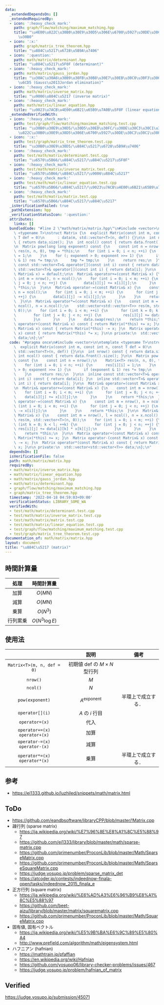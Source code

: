 ```yaml
---
data:
  _extendedDependsOn: []
  _extendedRequiredBy:
  - icon: ':heavy_check_mark:'
    path: graph/flow/matching/maximum_matching.hpp
    title: "\u4E00\u822C\u30B0\u30E9\u30D5\u306E\u6700\u5927\u30DE\u30C3\u30C1\u30F3\
      \u30B0"
  - icon: ':x:'
    path: graph/matrix_tree_theorem.hpp
    title: "\u884C\u5217\u6728\u5B9A\u7406"
  - icon: ':question:'
    path: math/matrix/determinant.hpp
    title: "\u884C\u5217\u5F0F (determinant)"
  - icon: ':heavy_check_mark:'
    path: math/matrix/gauss_jordan.hpp
    title: "\u30AC\u30A6\u30B9\u30FB\u30B8\u30E7\u30EB\u30C0\u30F3\u306E\u6D88\u53BB\
      \u6CD5 (Gauss\u2013Jordan elimination)"
  - icon: ':heavy_check_mark:'
    path: math/matrix/inverse_matrix.hpp
    title: "\u9006\u884C\u5217 (inverse matrix)"
  - icon: ':heavy_check_mark:'
    path: math/matrix/linear_equation.hpp
    title: "\u9023\u7ACB\u4E00\u6B21\u65B9\u7A0B\u5F0F (linear equation)"
  _extendedVerifiedWith:
  - icon: ':heavy_check_mark:'
    path: test/graph/flow/matching/maximum_matching.test.cpp
    title: "\u30B0\u30E9\u30D5/\u30D5\u30ED\u30FC/\u30DE\u30C3\u30C1\u30F3\u30B0/\u4E00\
      \u822C\u30B0\u30E9\u30D5\u306E\u6700\u5927\u30DE\u30C3\u30C1\u30F3\u30B0"
  - icon: ':x:'
    path: test/graph/matrix_tree_theorem.test.cpp
    title: "\u30B0\u30E9\u30D5/\u884C\u5217\u6728\u5B9A\u7406"
  - icon: ':heavy_check_mark:'
    path: test/math/matrix/determinant.test.cpp
    title: "\u6570\u5B66/\u884C\u5217/\u884C\u5217\u5F0F"
  - icon: ':heavy_check_mark:'
    path: test/math/matrix/inverse_matrix.test.cpp
    title: "\u6570\u5B66/\u884C\u5217/\u9006\u884C\u5217"
  - icon: ':heavy_check_mark:'
    path: test/math/matrix/linear_equation.test.cpp
    title: "\u6570\u5B66/\u884C\u5217/\u9023\u7ACB\u4E00\u6B21\u65B9\u7A0B\u5F0F"
  - icon: ':heavy_check_mark:'
    path: test/math/matrix/matrix.test.cpp
    title: "\u6570\u5B66/\u884C\u5217/\u884C\u5217"
  _isVerificationFailed: true
  _pathExtension: hpp
  _verificationStatusIcon: ':question:'
  attributes:
    links: []
  bundledCode: "#line 2 \"math/matrix/matrix.hpp\"\n#include <vector>\n\ntemplate\
    \ <typename T>\nstruct Matrix {\n  explicit Matrix(const int m, const int n, const\
    \ T def = 0)\n      : data(m, std::vector<T>(n, def)) {}\n\n  int nrow() const\
    \ { return data.size(); }\n  int ncol() const { return data.front().size(); }\n\
    \n  Matrix pow(long long exponent) const {\n    const int n = nrow();\n    Matrix<T>\
    \ res(n, n, 0), tmp = *this;\n    for (int i = 0; i < n; ++i) {\n      res[i][i]\
    \ = 1;\n    }\n    for (; exponent > 0; exponent >>= 1) {\n      if (exponent\
    \ & 1) res *= tmp;\n      tmp *= tmp;\n    }\n    return res;\n  }\n\n  inline\
    \ const std::vector<T>& operator[](const int i) const { return data[i]; }\n  inline\
    \ std::vector<T>& operator[](const int i) { return data[i]; }\n\n  Matrix& operator=(const\
    \ Matrix& x) = default;\n\n  Matrix& operator+=(const Matrix& x) {\n    const\
    \ int m = nrow(), n = ncol();\n    for (int i = 0; i < m; ++i) {\n      for (int\
    \ j = 0; j < n; ++j) {\n        data[i][j] += x[i][j];\n      }\n    }\n    return\
    \ *this;\n  }\n\n  Matrix& operator-=(const Matrix& x) {\n    const int m = nrow(),\
    \ n = ncol();\n    for (int i = 0; i < m; ++i) {\n      for (int j = 0; j < n;\
    \ ++j) {\n        data[i][j] -= x[i][j];\n      }\n    }\n    return *this;\n\
    \  }\n\n  Matrix& operator*=(const Matrix& x) {\n    const int m = nrow(), l =\
    \ ncol(), n = x.ncol();\n    std::vector<std::vector<T>> res(m, std::vector<T>(n,\
    \ 0));\n    for (int i = 0; i < m; ++i) {\n      for (int k = 0; k < l; ++k) {\n\
    \        for (int j = 0; j < n; ++j) {\n          res[i][j] += data[i][k] * x[k][j];\n\
    \        }\n      }\n    }\n    data.swap(res);\n    return *this;\n  }\n\n  Matrix\
    \ operator+(const Matrix& x) const { return Matrix(*this) += x; }\n  Matrix operator-(const\
    \ Matrix& x) const { return Matrix(*this) -= x; }\n  Matrix operator*(const Matrix&\
    \ x) const { return Matrix(*this) *= x; }\n\n private:\n  std::vector<std::vector<T>>\
    \ data;\n};\n"
  code: "#pragma once\n#include <vector>\n\ntemplate <typename T>\nstruct Matrix {\n\
    \  explicit Matrix(const int m, const int n, const T def = 0)\n      : data(m,\
    \ std::vector<T>(n, def)) {}\n\n  int nrow() const { return data.size(); }\n \
    \ int ncol() const { return data.front().size(); }\n\n  Matrix pow(long long exponent)\
    \ const {\n    const int n = nrow();\n    Matrix<T> res(n, n, 0), tmp = *this;\n\
    \    for (int i = 0; i < n; ++i) {\n      res[i][i] = 1;\n    }\n    for (; exponent\
    \ > 0; exponent >>= 1) {\n      if (exponent & 1) res *= tmp;\n      tmp *= tmp;\n\
    \    }\n    return res;\n  }\n\n  inline const std::vector<T>& operator[](const\
    \ int i) const { return data[i]; }\n  inline std::vector<T>& operator[](const\
    \ int i) { return data[i]; }\n\n  Matrix& operator=(const Matrix& x) = default;\n\
    \n  Matrix& operator+=(const Matrix& x) {\n    const int m = nrow(), n = ncol();\n\
    \    for (int i = 0; i < m; ++i) {\n      for (int j = 0; j < n; ++j) {\n    \
    \    data[i][j] += x[i][j];\n      }\n    }\n    return *this;\n  }\n\n  Matrix&\
    \ operator-=(const Matrix& x) {\n    const int m = nrow(), n = ncol();\n    for\
    \ (int i = 0; i < m; ++i) {\n      for (int j = 0; j < n; ++j) {\n        data[i][j]\
    \ -= x[i][j];\n      }\n    }\n    return *this;\n  }\n\n  Matrix& operator*=(const\
    \ Matrix& x) {\n    const int m = nrow(), l = ncol(), n = x.ncol();\n    std::vector<std::vector<T>>\
    \ res(m, std::vector<T>(n, 0));\n    for (int i = 0; i < m; ++i) {\n      for\
    \ (int k = 0; k < l; ++k) {\n        for (int j = 0; j < n; ++j) {\n         \
    \ res[i][j] += data[i][k] * x[k][j];\n        }\n      }\n    }\n    data.swap(res);\n\
    \    return *this;\n  }\n\n  Matrix operator+(const Matrix& x) const { return\
    \ Matrix(*this) += x; }\n  Matrix operator-(const Matrix& x) const { return Matrix(*this)\
    \ -= x; }\n  Matrix operator*(const Matrix& x) const { return Matrix(*this) *=\
    \ x; }\n\n private:\n  std::vector<std::vector<T>> data;\n};\n"
  dependsOn: []
  isVerificationFile: false
  path: math/matrix/matrix.hpp
  requiredBy:
  - math/matrix/inverse_matrix.hpp
  - math/matrix/linear_equation.hpp
  - math/matrix/gauss_jordan.hpp
  - math/matrix/determinant.hpp
  - graph/flow/matching/maximum_matching.hpp
  - graph/matrix_tree_theorem.hpp
  timestamp: '2022-04-18 04:59:03+09:00'
  verificationStatus: LIBRARY_SOME_WA
  verifiedWith:
  - test/math/matrix/determinant.test.cpp
  - test/math/matrix/inverse_matrix.test.cpp
  - test/math/matrix/matrix.test.cpp
  - test/math/matrix/linear_equation.test.cpp
  - test/graph/flow/matching/maximum_matching.test.cpp
  - test/graph/matrix_tree_theorem.test.cpp
documentation_of: math/matrix/matrix.hpp
layout: document
title: "\u884C\u5217 (matrix)"
---
```



## 時間計算量

|処理|時間計算量|
|:--:|:--:|
|加算|$O(MN)$|
|減算|$O(MN)$|
|乗算|$O(N^3)$|
|行列累乗|$O(N^3 \log{E})$|


## 使用法

||説明|備考|
|:--:|:--:|:--:|
|`Matrix<T>(m, n, def = 0)`|初期値 $\mathrm{def}$ の $M \times N$ 型行列||
|`nrow()`|$M$||
|`ncol()`|$N$||
|`pow(exponent)`|$A^\mathrm{exponent}$|半環上で成立する．|
|`operator[](i)`|$A$ の $i$ 行目||
|`operator=(x)`|代入||
|`operator+=(x)`<br>`operator+(x)`|加算||
|`operator-=(x)`<br>`operator-(x)`|減算||
|`operator*=(x)`<br>`operator*(x)`|乗算|半環上で成立する．|


## 参考

- https://ei1333.github.io/luzhiled/snippets/math/matrix.html


## ToDo

- https://github.com/eandbsoftware/libraryCPP/blob/master/!Matrix.cpp
- 疎行列 (sparse matrix)
  - https://ja.wikipedia.org/wiki/%E7%96%8E%E8%A1%8C%E5%88%97
  - https://github.com/ei1333/library/blob/master/math/sparse-matrix.cpp
  - https://github.com/primenumber/ProconLib/blob/master/Math/SparseMatrix.cpp
  - https://github.com/primenumber/ProconLib/blob/master/Math/SparseSquareMatrix.cpp
  - https://judge.yosupo.jp/problem/sparse_matrix_det
  - https://atcoder.jp/contests/indeednow-finala-open/tasks/indeednow_2015_finala_e
- 正方行列 (square matrix)
  - https://ja.wikipedia.org/wiki/%E6%AD%A3%E6%96%B9%E8%A1%8C%E5%88%97
  - https://github.com/beet-aizu/library/blob/master/matrix/squarematrix.cpp
  - https://github.com/primenumber/ProconLib/blob/master/Math/SquareMatrix.cpp
- 固有値, 固有ベクトル
  - https://ja.wikipedia.org/wiki/%E5%9B%BA%E6%9C%89%E5%80%A4
  - http://www.prefield.com/algorithm/math/eigensystem.html
- ハフニアン (hafnian)
  - https://mathtrain.jp/pfaffian
  - https://en.wikipedia.org/wiki/Hafnian
  - https://github.com/yosupo06/library-checker-problems/issues/467
  - https://judge.yosupo.jp/problem/hafnian_of_matrix


## Verified

https://judge.yosupo.jp/submission/45071
